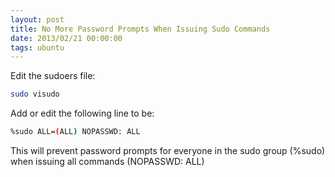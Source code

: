 ```yaml
---
layout: post
title: No More Password Prompts When Issuing Sudo Commands
date: 2013/02/21 00:00:00
tags: ubuntu
---
```


Edit the sudoers file:

```bash
sudo visudo
```

Add or edit the following line to be:

```bash
%sudo ALL=(ALL) NOPASSWD: ALL
```

This will prevent password prompts for everyone in the sudo group (%sudo) when issuing all commands (NOPASSWD: ALL)
